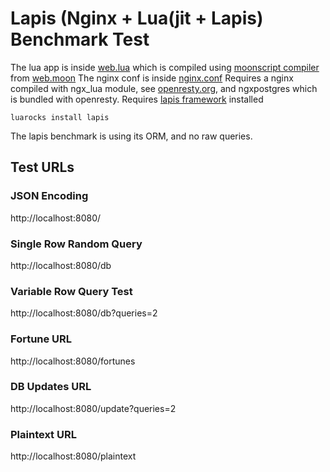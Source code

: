 # Lapis (Nginx + Lua(jit + Lapis)  Benchmark Test

The lua app is inside [web.lua](web.lua) which is compiled using [moonscript compiler](http://moonscript.org) from [web.moon](web.moon)
The nginx conf is inside [nginx.conf](nginx.conf)
Requires a nginx compiled with ngx_lua module, see [openresty.org](http://openresty.org), and ngxpostgres which is bundled with openresty.
Requires [lapis framework](http://leafo.net/lapis) installed

    luarocks install lapis

The lapis benchmark is using its ORM, and no raw queries.


## Test URLs
### JSON Encoding

http://localhost:8080/

### Single Row Random Query

http://localhost:8080/db

### Variable Row Query Test

http://localhost:8080/db?queries=2

### Fortune URL

http://localhost:8080/fortunes

### DB Updates URL

http://localhost:8080/update?queries=2

### Plaintext URL

http://localhost:8080/plaintext
